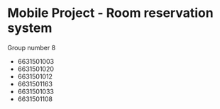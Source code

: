 # Mobile Project - Room reservation system
Group number 8 
- 6631501003
- 6631501020
- 6631501012
- 6631501163
- 6631501033
- 6631501108


